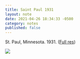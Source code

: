 ```yaml
---
title: Saint Paul 1931
layout: note
date: 2021-04-26 18:34:33 -0500
category: notes
published: false
---
```

St. Paul, Minnesota. 1931. ([Full res](https://timculverhouse.com/assets/img/saint-paul-full-res.jpeg))

![](https://timculverhouse.com/assets/img/saint-paul-2560.jpeg)